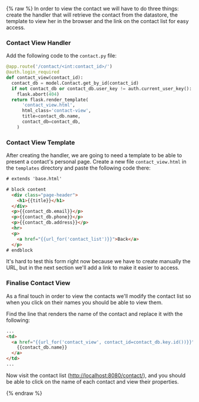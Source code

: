 {% raw %}
In order to view the contact we will have to do three things: create the
handler that will retrieve the contact from the datastore, the template to
view her in the browser and the link on the contact list for easy access.

### Contact View Handler

Add the following code to the `contact.py` file:

```python
@app.route('/contact/<int:contact_id>/')
@auth.login_required
def contact_view(contact_id):
  contact_db = model.Contact.get_by_id(contact_id)
  if not contact_db or contact_db.user_key != auth.current_user_key():
    flask.abort(404)
  return flask.render_template(
      'contact_view.html',
      html_class='contact-view',
      title=contact_db.name,
      contact_db=contact_db,
    )
```

### Contact View Template

After creating the handler, we are going to need a template to be able to
present a contact's personal page. Create a new file
`contact_view.html` in the `templates` directory
and paste the following code there:

```html
# extends 'base.html'

# block content
  <div class="page-header">
    <h1>{{title}}</h1>
  </div>
  <p>{{contact_db.email}}</p>
  <p>{{contact_db.phone}}</p>
  <p>{{contact_db.address}}</p>
  <hr>
  <p>
    <a href="{{url_for('contact_list')}}">Back</a>
  </p>
# endblock
```

It's hard to test this form right now because we have to create manually
the URL, but in the next section we'll add a link to make it easier to access.

### Finalise Contact View

As a final touch in order to view the contacts we'll modify the contact list
so when you click on their names you should be able to view them.


Find the line that renders the name of the contact and replace it with the
following:

```html
...
<td>
  <a href="{{url_for('contact_view', contact_id=contact_db.key.id())}}">
    {{contact_db.name}}
  </a>
</td>
...
```

Now visit the contact list
([http://localhost:8080/contact/](http://localhost:8080/contact/)),
and you should be able to click on the name of each contact and view their
properties.

{% endraw %}
